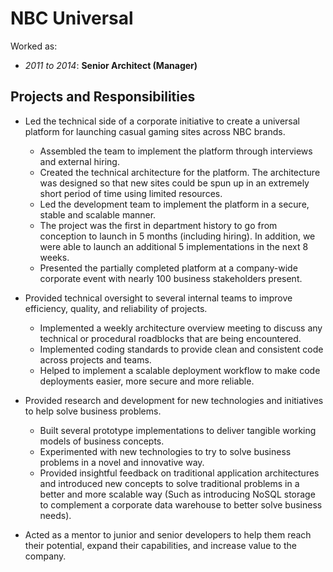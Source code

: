 # NBC Universal

Worked as:

* _2011 to 2014_: **Senior Architect (Manager)**

## Projects and Responsibilities

* Led the technical side of a corporate initiative to create a universal platform for launching casual gaming sites across NBC brands. 
    * Assembled the team to implement the platform through interviews and external hiring.
    * Created the technical architecture for the platform. The architecture was designed so that new sites could be spun up in an extremely short period of time using limited resources.
    * Led the development team to implement the platform in a secure, stable and scalable manner.
    * The project was the first in department history to go from conception to launch in 5 months (including hiring). In addition, we were able to launch an additional 5 implementations in the next 8 weeks.
    * Presented the partially completed platform at a company-wide corporate event with nearly 100 business stakeholders present.

* Provided technical oversight to several internal teams to improve efficiency, quality, and reliability of projects.
    * Implemented a weekly architecture overview meeting to discuss any technical or procedural roadblocks that are being encountered.
    * Implemented coding standards to provide clean and consistent code across projects and teams.
    * Helped to implement a scalable deployment workflow to make code deployments easier, more secure and more reliable.

* Provided research and development for new technologies and initiatives to help solve business problems.
    * Built several prototype implementations to deliver tangible working models of business concepts.
    * Experimented with new technologies to try to solve business problems in a novel and innovative way.
    * Provided insightful feedback on traditional application architectures and introduced new concepts to solve traditional problems in a better and more scalable way (Such as introducing NoSQL storage to complement a corporate data warehouse to better solve business needs).


* Acted as a mentor to junior and senior developers to help them reach their potential, expand their capabilities, and increase value to the company. 
